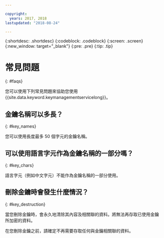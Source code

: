 ```yaml
---

copyright:
  years: 2017, 2018
lastupdated: "2018-08-24"

---
```


{:shortdesc: .shortdesc}
{:codeblock: .codeblock}
{:screen: .screen}
{:new_window: target="_blank"}
{:pre: .pre}
{:tip: .tip}

# 常見問題
{: #faqs}

您可以使用下列常見問題來協助您使用 {{site.data.keyword.keymanagementservicelong}}。

## 金鑰名稱可以多長？
{: #key_names}

您可以使用長度最多 50 個字元的金鑰名稱。
   
## 可以使用語言字元作為金鑰名稱的一部分嗎？
{: #key_chars}

語言字元（例如中文字元）不能作為金鑰名稱的一部分使用。

## 刪除金鑰時會發生什麼情況？
{: #key_destruction}

當您刪除金鑰時，會永久地清除其內容及相關聯的資料。將無法再存取已使用金鑰所加密的資料。 

在您刪除金鑰之前，請確定不再需要存取任何與金鑰相關聯的資料。 


